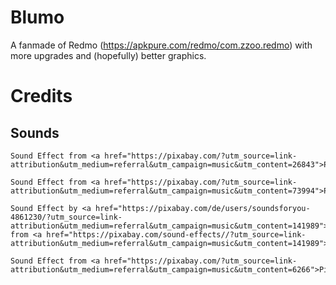# Blumo

A fanmade of Redmo (https://apkpure.com/redmo/com.zzoo.redmo) with more upgrades and (hopefully) better graphics.

# Credits

## Sounds

```
Sound Effect from <a href="https://pixabay.com/?utm_source=link-attribution&utm_medium=referral&utm_campaign=music&utm_content=26843">Pixabay</a>

Sound Effect from <a href="https://pixabay.com/?utm_source=link-attribution&utm_medium=referral&utm_campaign=music&utm_content=73994">Pixabay</a>

Sound Effect by <a href="https://pixabay.com/de/users/soundsforyou-4861230/?utm_source=link-attribution&utm_medium=referral&utm_campaign=music&utm_content=141989">Mikhail</a> from <a href="https://pixabay.com/sound-effects//?utm_source=link-attribution&utm_medium=referral&utm_campaign=music&utm_content=141989">Pixabay</a>

Sound Effect from <a href="https://pixabay.com/?utm_source=link-attribution&utm_medium=referral&utm_campaign=music&utm_content=6266">Pixabay</a>
```
